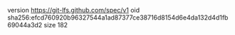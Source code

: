 version https://git-lfs.github.com/spec/v1
oid sha256:efcd760920b96327544a1ad87377ce38716d8154d6e4da132d4d1fb69044a3d2
size 182
